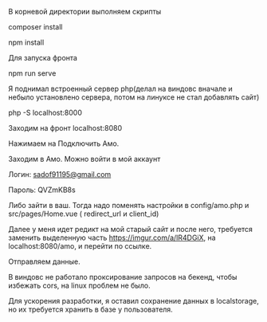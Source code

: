 В корневой директории выполняем скрипты

composer install

npm install

Для запуска фронта

npm run serve

Я поднимал встроенный сервер php(делал на виндовс вначале и небыло установлено сервера, потом на линуксе не стал добавлять сайт)

php -S localhost:8000

Заходим на фронт localhost:8080

Нажимаем на Подключить Амо.

Заходим в Амо. Можно войти в мой аккаунт

Логин: sadof91195@gmail.com

Пароль: QVZmKB8s

Либо зайти в ваш. Тогда надо поменять настройки в config/amo.php и src/pages/Home.vue ( redirect_url и client_id)

Далее у меня идет редикт на мой старый сайт и после него, требуется заменить выделенную часть https://imgur.com/a/lR4DGiX, на localhost:8080/amo, и перейти по ссылке.

Отправляем данные.

В виндовс не работало проксирование запросов на бекенд, чтобы избежать cors, на linux проблем не было. 

Для ускорения разработки, я оставил сохранение данных в localstorage, но их требуется хранить в базе у пользователя.